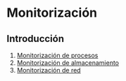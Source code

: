 # Monitorización
## Introducción

1. [Monitorización de procesos](Monitorizacióndeprocesos.md)
2. [Monitorización de almacenamiento](Monitorizacióndealmacenamiento.md)
3. [Monitorización de red](Monitorizacióndered.md)
